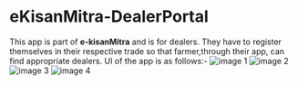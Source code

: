 # eKisanMitra-DealerPortal
This app is part of  **e-kisanMitra** and is for dealers. 
They have to register themselves in their respective trade so that farmer,through their app, can find appropriate dealers.
UI of the app is as follows:-
![image 1](http://i1377.photobucket.com/albums/ah42/har2008preet/1_zpsmos6stgd.png)
![image 2](http://i1377.photobucket.com/albums/ah42/har2008preet/2_zpspdwvnkgl.png)
![image 3](http://i1377.photobucket.com/albums/ah42/har2008preet/3_zpsmxz57abc.png)
![image 4](http://i1377.photobucket.com/albums/ah42/har2008preet/4_zps53uoiwvd.png)
